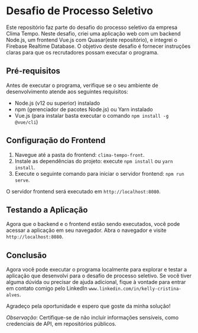 # Desafio de Processo Seletivo

Este repositório faz parte do  desafio do processo seletivo da empresa Clima Tempo.
Neste desafio, criei uma aplicação web com um backend Node.js, um frontend Vue.js com Quasar(este repositório), e integrei o Firebase Realtime Database.
O objetivo deste desafio é fornecer instruções claras para que os recrutadores possam executar o programa.

## Pré-requisitos

Antes de executar o programa, verifique se o seu ambiente de desenvolvimento atende aos seguintes requisitos:

- Node.js (v12 ou superior) instalado
- npm (gerenciador de pacotes Node.js) ou Yarn instalado
- Vue.js (para instalar basta executar o comando `npm install -g @vue/cli`)


## Configuração do Frontend

1. Navegue até a pasta do frontend: `clima-tempo-front`.
2. Instale as dependências do projeto: execute `npm install` ou `yarn install`.
3. Execute o seguinte comando para iniciar o servidor frontend: `npm run serve`.

O servidor frontend será executado em `http://localhost:8080`.

## Testando a Aplicação

Agora que o backend e o frontend estão sendo executados, você pode acessar a aplicação em seu navegador. Abra o navegador e visite `http://localhost:8080`.

## Conclusão

Agora você pode executar o programa localmente para explorar e testar a aplicação que desenvolvi para o desafio de processo seletivo. 
Se você tiver alguma dúvida ou precisar de ajuda adicional, fique à vontade para entrar em contato comigo pelo LinkedIn `www.linkedin.com/in/kelly-cristina-alves`.

Agradeço pela oportunidade e espero que goste da minha solução!

*Observação*: Certifique-se de não incluir informações sensíveis, como credenciais de API, em repositórios públicos. 